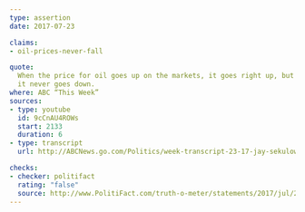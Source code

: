 ```yaml
---
type: assertion
date: 2017-07-23

claims:
- oil-prices-never-fall

quote:
  When the price for oil goes up on the markets, it goes right up, but
  it never goes down.
where: ABC “This Week”
sources:
- type: youtube
  id: 9cCnAU4ROWs
  start: 2133
  duration: 6
- type: transcript
  url: http://ABCNews.go.com/Politics/week-transcript-23-17-jay-sekulow-sarah-huckabee/story?id=48791003

checks:
- checker: politifact
  rating: "false"
  source: http://www.PolitiFact.com/truth-o-meter/statements/2017/jul/25/charles-schumer/yes-chuck-schumer-oil-prices-do-fall/
---
```

